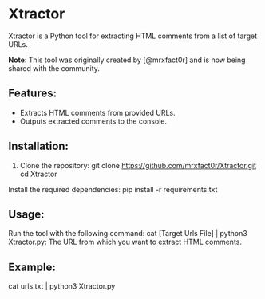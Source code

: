 # Xtractor

Xtractor is a Python tool for extracting HTML comments from a list of target URLs.

**Note**: This tool was originally created by [@mrxfact0r] and is now being shared with the community.

## Features:
- Extracts HTML comments from provided URLs.
- Outputs extracted comments to the console.

## Installation:

1. Clone the repository:
   git clone https://github.com/mrxfact0r/Xtractor.git
   cd Xtractor

Install the required dependencies:
pip install -r requirements.txt

## Usage:
Run the tool with the following command:
cat [Target Urls File] | python3 Xtractor.py: The URL from which you want to extract HTML comments.

## Example:
cat urls.txt | python3 Xtractor.py
